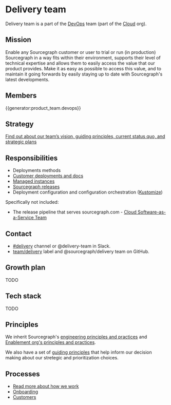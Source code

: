 # Delivery team

Delivery team is a part of the [DevOps](../devops/index.md) team (part of the [Cloud](../index.md) org).

## Mission

Enable any Sourcegraph customer or user to trial or run (in production) Sourcegraph in a way fits within their environment, supports their level of technical expertise and allows them to easily access the value that our product provides. Make it as easy as possible to access this value, and to maintain it going forwards by easily staying up to date with Sourcegraph's latest developments.

## Members

{{generator:product_team.devops}}

## Strategy

[Find out about our team’s vision, guiding principles, current status quo, and strategic plans](../../../../../strategy-goals/strategy/cloud/delivery/index.md)

## Responsibilities

- Deployments methods
- [Customer deployments and docs](https://docs.sourcegraph.com/admin/install)
- [Managed instances](./managed/index.md)
- [Sourcegraph releases](../../process/releases/index.md)
- Deployment configuration and configuration orchestration ([Kustomize](https://docs.sourcegraph.com/admin/install/kubernetes))

Specifically not included:

- The release pipeline that serves sourcegraph.com - [Cloud Software-as-a-Service Team](../../cloud/devops/index.md)

## Contact

- [#delivery](https://sourcegraph.slack.com/archives/C02E4HE42BX) channel or @delivery-team in Slack.
- [team/delivery](https://github.com/sourcegraph/sourcegraph/labels/team%2Fdelivery) label and @sourcegraph/delivery team on GitHub.

## Growth plan

TODO

## Tech stack

TODO

## Principles

We inherit Sourcegraph's [engineering principles and practices](../../process/principles-and-practices.md) and [Enablement org's principles and practices](../index.md#principles-and-practices).

We also have a set of [guiding principles](../../../../../strategy-goals/strategy/cloud/delivery/index.md#guiding-principles) that help inform our decision making about our stretegic and prioritization choices.

## Processes

- [Read more about how we work](processes.md)
- [Onboarding](onboarding.md)
- [Customers](customers/index.md)
